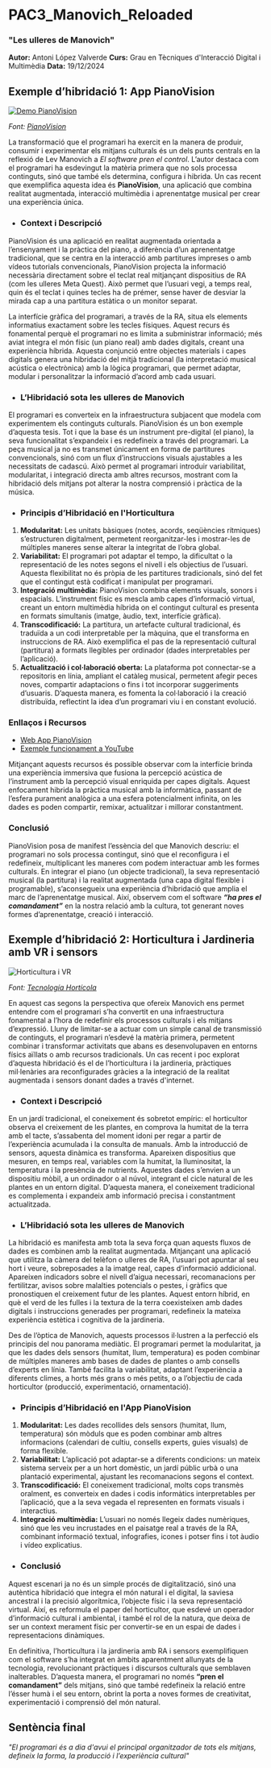 
# PAC3_Manovich_Reloaded
### "Les ulleres de Manovich"
**Autor:** Antoni López Valverde
**Curs:** Grau en Tècniques d'Interacció Digital i Multimèdia
**Data:** 19/12/2024

## Exemple d’hibridació 1: App PianoVision


[![Demo PianoVision](https://img.youtube.com/vi/6hScacmPAek/0.jpg)](https://www.youtube.com/watch?v=6hScacmPAek)

_Font: [PianoVision](https://www.pianovision.com)_

La transformació que el programari ha exercit en la manera de produir, consumir i experimentar els mitjans culturals és un dels punts centrals en la reflexió de Lev Manovich a *El software pren el control*. L’autor destaca com el programari ha esdevingut la matèria primera que no sols processa continguts, sinó que també els determina, configura i hibrida. Un cas recent que exemplifica aquesta idea és **PianoVision**, una aplicació que combina realitat augmentada, interacció multimèdia i aprenentatge musical per crear una experiència única.

- ### Context i Descripció

PianoVision és una aplicació en realitat augmentada orientada a l’ensenyament i la pràctica del piano, a diferència d’un aprenentatge tradicional, que se centra en la interacció amb partitures impreses o amb vídeos tutorials convencionals, PianoVision projecta la informació necessària directament sobre el teclat real mitjançant dispositius de RA (com les ulleres Meta Quest). Això permet que l’usuari vegi, a temps real, quin és el teclat i quines tecles ha de prémer, sense haver de desviar la mirada cap a una partitura estàtica o un monitor separat.

La interfície gràfica del programari, a través de la RA, situa els elements informatius exactament sobre les tecles físiques. Aquest recurs és fonamental perquè el programari no es limita a subministrar informació; més aviat integra el món físic (un piano real) amb dades digitals, creant una experiència híbrida. Aquesta conjunció entre objectes materials i capes digitals genera una hibridació del mitjà tradicional (la interpretació musical acústica o electrònica) amb la lògica programari, que permet adaptar, modular i personalitzar la informació d’acord amb cada usuari.

- ### L’Hibridació sota les ulleres de Manovich

El programari es converteix en la infraestructura subjacent que modela com experimentem els continguts culturals. PianoVision és un bon exemple d’aquesta tesis. Tot i que la base és un instrument pre-digital (el piano), la seva funcionalitat s’expandeix i es redefineix a través del programari. La peça musical ja no es transmet únicament en forma de partitures convencionals, sinó com un flux d’instruccions visuals ajustables a les necessitats de cadascú. Això permet al programari introduir variabilitat, modularitat, i integració directa amb altres recursos, mostrant com la hibridació dels mitjans pot alterar la nostra comprensió i pràctica de la música.

- ### Principis d’Hibridació en l'Horticultura

1.  **Modularitat:** Les unitats bàsiques (notes, acords, seqüències rítmiques) s’estructuren digitalment, permetent reorganitzar-les i mostrar-les de múltiples maneres sense alterar la integritat de l’obra global.  
1.  **Variabilitat:** El programari pot adaptar el tempo, la dificultat o la representació de les notes segons el nivell i els objectius de l’usuari. Aquesta flexibilitat no és pròpia de les partitures tradicionals, sinó del fet que el contingut està codificat i manipulat per programari.  
1. **Integració multimèdia:** PianoVision combina elements visuals, sonors i espacials. L’instrument físic es mescla amb capes d’informació virtual, creant un entorn multimèdia híbrida on el contingut cultural es presenta en formats simultanis (imatge, àudio, text, interfície gràfica).  
1. **Transcodificació:** La partitura, un artefacte cultural tradicional, és traduïda a un codi interpretable per la màquina, que el transforma en instruccions de RA. Això exemplifica el pas de la representació cultural (partitura) a formats llegibles per ordinador (dades interpretables per l’aplicació).  
1. **Actualització i col·laboració oberta:** La plataforma pot connectar-se a repositoris en línia, ampliant el catàleg musical, permetent afegir peces noves, compartir adaptacions o fins i tot incorporar suggeriments d’usuaris. D’aquesta manera, es fomenta la col·laboració i la creació distribuïda, reflectint la idea d’un programari viu i en constant evolució.

### Enllaços i Recursos

- [Web App PianoVision](https://www.pianovision.app/)  
- [Exemple funcionament a YouTube](https://www.youtube.com/watch?v=SgMQGTcPYMI)

Mitjançant aquests recursos és possible observar com la interfície brinda una experiència immersiva que fusiona la percepció acústica de l’instrument amb la percepció visual enriquida per capes digitals. Aquest enfocament hibrida la pràctica musical amb la informàtica, passant de l’esfera purament analògica a una esfera potencialment infinita, on les dades es poden compartir, remixar, actualitzar i millorar constantment.

### Conclusió

PianoVision posa de manifest l’essència del que Manovich descriu: el programari no sols processa contingut, sinó que el reconfigura i el redefineix, multiplicant les maneres com podem interactuar amb les formes culturals. En integrar el piano (un objecte tradicional), la seva representació musical (la partitura) i la realitat augmentada (una capa digital flexible i programable), s’aconsegueix una experiència d’hibridació que amplia el marc de l’aprenentatge musical. Així, observem com el software **_“ha pres el comandament”_** en la nostra relació amb la cultura, tot generant noves formes d’aprenentatge, creació i interacció.

## Exemple d’hibridació 2: Horticultura i Jardineria amb VR i sensors

![Horticultura i VR](https://www.tecnologiahorticola.com/wp-content/uploads/2023/08/6667.jpg)

_Font: [Tecnología Hortícola](https://www.tecnologiahorticola.com/realidad-virtual-aplicada-agricultura/)_

En aquest cas segons la perspectiva que ofereix Manovich ens permet entendre com el programari s’ha convertit en una infraestructura fonamental a l’hora de redefinir els processos culturals i els mitjans d’expressió. Lluny de limitar-se a actuar com un simple canal de transmissió de continguts, el programari n’esdevé la matèria primera, permetent combinar i transformar activitats que abans es desenvolupaven en entorns físics aïllats o amb recursos tradicionals. Un cas recent i poc explorat d’aquesta hibridació és el de l’horticultura i la jardineria, pràctiques mil·lenàries ara reconfigurades gràcies a la integració de la realitat augmentada i sensors donant dades a través d'internet. 

- ### Context i Descripció

En un jardí tradicional, el coneixement és sobretot empíric: el horticultor observa el creixement de les plantes, en comprova la humitat de la terra amb el tacte, s’assabenta del moment idoni per regar a partir de l’experiència acumulada i la consulta de manuals. Amb la introducció de sensors, aquesta dinàmica es transforma. Apareixen dispositius que mesuren, en temps real, variables com la humitat, la lluminositat, la temperatura i la presència de nutrients. Aquestes dades s’envien a un dispositiu mòbil, a un ordinador o al núvol, integrant el cicle natural de les plantes en un entorn digital. D’aquesta manera, el coneixement tradicional es complementa i expandeix amb informació precisa i constantment actualitzada.

- ### L’Hibridació sota les ulleres de Manovich

La hibridació es manifesta amb tota la seva força quan aquests fluxos de dades es combinen amb la realitat augmentada. Mitjançant una aplicació que utilitza la càmera del telèfon o ulleres de RA, l’usuari pot apuntar al seu hort i veure, sobreposades a la imatge real, capes d’informació addicional. Apareixen indicadors sobre el nivell d’aigua necessari, recomanacions per fertilitzar, avisos sobre malalties potencials o pestes, i gràfics que pronostiquen el creixement futur de les plantes. Aquest entorn híbrid, en què el verd de les fulles i la textura de la terra coexisteixen amb dades digitals i instruccions generades per programari, redefineix la mateixa experiència estètica i cognitiva de la jardineria. 

Des de l’òptica de Manovich, aquests processos il·lustren a la perfecció els principis del nou panorama mediàtic. El programari permet la modularitat, ja que les dades dels sensors (humitat, llum, temperatura) es poden combinar de múltiples maneres amb bases de dades de plantes o amb consells d’experts en línia. També facilita la variabilitat, adaptant l’experiència a diferents climes, a horts més grans o més petits, o a l’objectiu de cada horticultor (producció, experimentació, ornamentació). 

- ### Principis d’Hibridació en l'App PianoVision
1. **Modularitat:** Les dades recollides dels sensors (humitat, llum, temperatura) són mòduls que es poden combinar amb altres informacions (calendari de cultiu, consells experts, guies visuals) de forma flexible.  
1. **Variabilitat:** L’aplicació pot adaptar-se a diferents condicions: un mateix sistema serveix per a un hort domèstic, un jardí públic urbà o una plantació experimental, ajustant les recomanacions segons el context.  
1. **Transcodificació:** El coneixement tradicional, molts cops transmès oralment, es converteix en dades i codis informàtics interpretables per l’aplicació, que a la seva vegada el representen en formats visuals i interactius. 
1. **Integració multimèdia:** L’usuari no només llegeix dades numèriques, sinó que les veu incrustades en el paisatge real a través de la RA, combinant informació textual, infografies, icones i potser fins i tot àudio i vídeo explicatius.

- ### Conclusió

Aquest escenari ja no és un simple procés de digitalització, sinó una autèntica hibridació que integra el món natural i el digital, la saviesa ancestral i la precisió algorítmica, l’objecte físic i la seva representació virtual. Així, es reformula el paper del horticultor, que esdevé un operador d’informació cultural i ambiental, i també el rol de la natura, que deixa de ser un context merament físic per convertir-se en un espai de dades i representacions dinàmiques. 

En definitiva, l’horticultura i la jardineria amb RA i sensors exemplifiquen com el software s’ha integrat en àmbits aparentment allunyats de la tecnologia, revolucionant pràctiques i discursos culturals que semblaven inalterables. D’aquesta manera, el programari no només **“pren el comandament”** dels mitjans, sinó que també redefineix la relació entre l’ésser humà i el seu entorn, obrint la porta a noves formes de creativitat, experimentació i comprensió del món natural.

## Sentència final
_"El programari és a dia d'avui el principal organitzador de tots els mitjans, defineix la forma, la producció i l’experiència cultural"_

